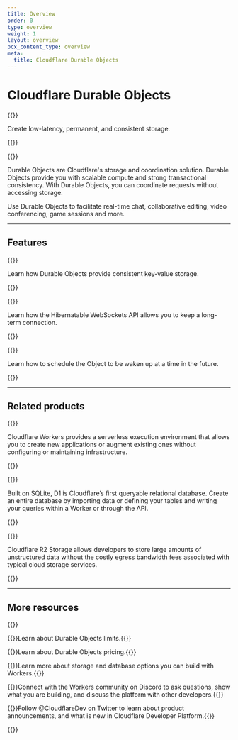 ```yaml
---
title: Overview
order: 0
type: overview
weight: 1
layout: overview
pcx_content_type: overview
meta:
  title: Cloudflare Durable Objects
---
```


# Cloudflare Durable Objects

{{<description>}}

Create low-latency, permanent, and consistent storage.

{{</description>}}

{{<plan type="paid">}}

Durable Objects are Cloudflare's storage and coordination solution. Durable Objects provide you with scalable compute and strong transactional consistency. With Durable Objects, you can coordinate requests without accessing storage. 


Use Durable Objects to facilitate real-time chat, collaborative editing, video conferencing, game sessions and more.

---

## Features

{{<feature header="Transactional Storage API" href="/durable-objects/api/transactional-storage-api/">}}

Learn how Durable Objects provide consistent key-value storage.

{{</feature>}}

{{<feature header="Hibernatable WebSockets API" href="/durable-objects/api/hibernatable-websockets-api/">}}

Learn how the Hibernatable WebSockets API allows you to keep a long-term connection.

{{</feature>}}

{{<feature header="Durable Objects Alarms" href="/durable-objects/api/alarms-in-durable-objects/">}}

Learn how to schedule the Object to be waken up at a time in the future. 

{{</feature>}}



---

## Related products

{{<related header="Workers" href="/workers/" product="workers">}}

Cloudflare Workers provides a serverless execution environment that allows you to create new applications or augment existing ones without configuring or maintaining infrastructure.

{{</related>}}

{{<related header="D1" href="/d1/" product="d1">}}

Built on SQLite, D1 is Cloudflare’s first queryable relational database. Create an entire database by importing data or defining your tables and writing your queries within a Worker or through the API.

{{</related>}}

{{<related header="R2" href="/r2/" product="r2">}}

Cloudflare R2 Storage allows developers to store large amounts of unstructured data without the costly egress bandwidth fees associated with typical cloud storage services.

{{</related>}}

---

## More resources

{{<resource-group>}}
 
{{<resource header="Limits" href="/durable-objects/platform/limits/" icon="documentation-clipboard">}}Learn about Durable Objects limits.{{</resource>}}

{{<resource header="Pricing" href="/durable-objects/platform/pricing/" icon="reference-architecture">}}Learn about Durable Objects pricing.{{</resource>}}

{{<resource header="Storage options" href="/workers/platform/storage-options/" icon="documentation-clipboard">}}Learn more about storage and database options you can build with Workers.{{</resource>}}

{{<resource header="Developer Discord" href="https://discord.gg/cloudflaredev" icon="logo-Discord">}}Connect with the Workers community on Discord to ask questions, show what you are building, and discuss the platform with other developers.{{</resource>}}

{{<resource header="@CloudflareDev" href="https://twitter.com/cloudflaredev" icon="twitter">}}Follow @CloudflareDev on Twitter to learn about product announcements, and what is new in Cloudflare Developer Platform.{{</resource>}}
 
{{</resource-group>}}











